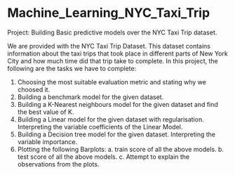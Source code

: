 # Machine_Learning_NYC_Taxi_Trip

Project: Building Basic predictive models over the NYC Taxi Trip dataset. 

We are provided with the NYC Taxi Trip Dataset. This dataset contains information about the taxi trips that took place in different parts of New York City and how much time did that trip take to complete.
In this project, the following are the tasks we have to complete: 
1. Choosing the most suitable evaluation metric and stating why we choosed it. 
2. Building a benchmark model for the given dataset. 
3. Building a K-Nearest neighbours model for the given dataset and find the best value of K. 
4. Building a Linear model for the given dataset with regularisation. Interpreting the variable coefficients of the Linear Model. 
5. Building a Decision tree model for the given dataset. Interpreting the variable importance. 
6. Plotting the following Barplots: 
    a. train score of all the above models. 
    b. test score of all the above models. 
    c. Attempt to explain the observations from the plots.
